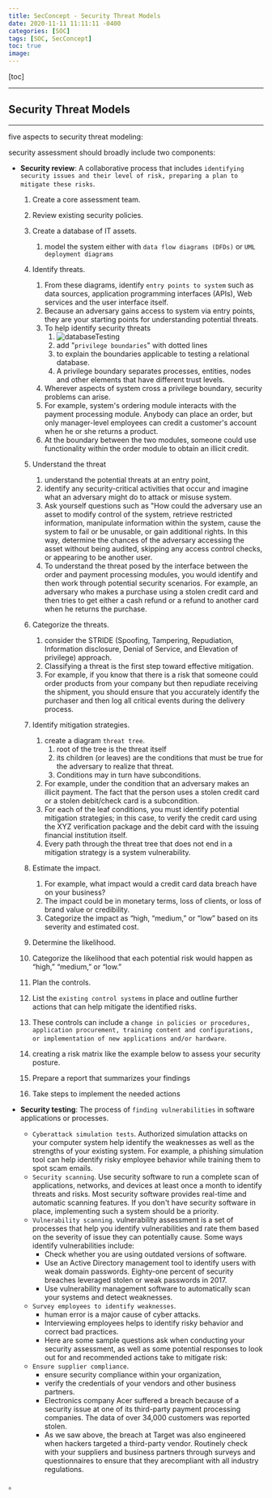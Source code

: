```yaml
---
title: SecConcept - Security Threat Models
date: 2020-11-11 11:11:11 -0400
categories: [SOC]
tags: [SOC, SecConcept]
toc: true
image:
---
```


[toc]

---

## Security Threat Models

---


five aspects to security threat modeling:

security assessment should broadly include two components:

- **Security review**: A collaborative process that includes `identifying security issues and their level of risk, preparing a plan to mitigate these risks`.
  1. Create a core assessment team.
  2. Review existing security policies.
  3. Create a database of IT assets.
     1. model the system either with `data flow diagrams (DFDs)` or `UML deployment diagrams`
  4. Identify threats.
     1. From these diagrams, identify `entry points to system` such as data sources, application programming interfaces (APIs), Web services and the user interface itself.
     2. Because an adversary gains access to system via entry points, they are your starting points for understanding potential threats.
     3. To help identify security threats
        1. ![databaseTesting](https://i.imgur.com/l4HGSBM.jpg)
        2. add "`privilege boundaries`" with dotted lines
        3. to explain the boundaries applicable to testing a relational database.
        4. A privilege boundary separates processes, entities, nodes and other elements that have different trust levels.
     4. Wherever aspects of system cross a privilege boundary, security problems can arise.
     5. For example, system's ordering module interacts with the payment processing module. Anybody can place an order, but only manager-level employees can credit a customer's account when he or she returns a product.
     6. At the boundary between the two modules, someone could use functionality within the order module to obtain an illicit credit.
  5. Understand the threat
     1. understand the potential threats at an entry point,
     2. identify any security-critical activities that occur and imagine what an adversary might do to attack or misuse system.
     3. Ask yourself questions such as "How could the adversary use an asset to modify control of the system, retrieve restricted information, manipulate information within the system, cause the system to fail or be unusable, or gain additional rights. In this way, determine the chances of the adversary accessing the asset without being audited, skipping any access control checks, or appearing to be another user.
     4. To understand the threat posed by the interface between the order and payment processing modules, you would identify and then work through potential security scenarios. For example, an adversary who makes a purchase using a stolen credit card and then tries to get either a cash refund or a refund to another card when he returns the purchase.
  6. Categorize the threats.
     1. consider the STRIDE (Spoofing, Tampering, Repudiation, Information disclosure, Denial of Service, and Elevation of privilege) approach.
     2. Classifying a threat is the first step toward effective mitigation.
     3. For example, if you know that there is a risk that someone could order products from your company but then repudiate receiving the shipment, you should ensure that you accurately identify the purchaser and then log all critical events during the delivery process.
  7. Identify mitigation strategies.
     1. create a diagram `threat tree`.
        1. root of the tree is the threat itself
        2. its children (or leaves) are the conditions that must be true for the adversary to realize that threat.
        3. Conditions may in turn have subconditions.
     2. For example, under the condition that an adversary makes an illicit payment. The fact that the person uses a stolen credit card or a stolen debit/check card is a subcondition.
     3. For each of the leaf conditions, you must identify potential mitigation strategies; in this case, to verify the credit card using the XYZ verification package and the debit card with the issuing financial institution itself.
     4. Every path through the threat tree that does not end in a mitigation strategy is a system vulnerability.

  8. Estimate the impact.
     1. For example, what impact would a credit card data breach have on your business?
     2. The impact could be in monetary terms, loss of clients, or loss of brand value or credibility.
     3. Categorize the impact as “high, “medium,” or “low” based on its severity and estimated cost.
  9.  Determine the likelihood.
     4. Categorize the likelihood that each potential risk would happen as “high,” “medium,” or “low.”
  10. Plan the controls.
     5. List the `existing control systems` in place and outline further actions that can help mitigate the identified risks.
     6. These controls can include a `change in policies or procedures, application procurement, training content and configurations, or implementation of new applications and/or hardware`.
  11. creating a risk matrix like the example below to assess your security posture.
     7. Prepare a report that summarizes your findings
     8. Take steps to implement the needed actions


- **Security testing**: The process of `finding vulnerabilities` in software applications or processes.
  - `Cyberattack simulation tests`. Authorized simulation attacks on your computer system help identify the weaknesses as well as the strengths of your existing system. For example, a phishing simulation tool can help identify risky employee behavior while training them to spot scam emails.
  - `Security scanning`. Use security software to run a complete scan of applications, networks, and devices at least once a month to identify threats and risks. Most security software provides real-time and automatic scanning features. If you don't have security software in place, implementing such a system should be a priority.
  - `Vulnerability scanning`. vulnerability assessment is a set of processes that help you identify vulnerabilities and rate them based on the severity of issue they can potentially cause. Some ways identify vulnerabilities include:
    - Check whether you are using outdated versions of software.
    - Use an Active Directory management tool to identify users with weak domain passwords. Eighty-one percent of security breaches leveraged stolen or weak passwords in 2017.
    - Use vulnerability management software to automatically scan your systems and detect weaknesses.
  - `Survey employees to identify weaknesses`.
    - human error is a major cause of cyber attacks.
    - Interviewing employees helps to identify risky behavior and correct bad practices.
    - Here are some sample questions ask when conducting your security assessment, as well as some potential responses to look out for and recommended actions take to mitigate risk:
  - `Ensure supplier compliance`.
    - ensure security compliance within your organization,
    - verify the credentials of your vendors and other business partners.
    - Electronics company Acer suffered a breach because of a security issue at one of its third-party payment processing companies. The data of over 34,000 customers was reported stolen.
    - As we saw above, the breach at Target was also engineered when hackers targeted a third-party vendor. Routinely check with your suppliers and business partners through surveys and questionnaires to ensure that they arecompliant with all industry regulations.




















。

